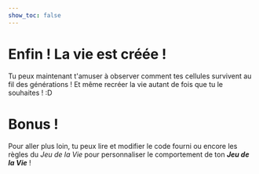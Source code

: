 ```yaml
---
show_toc: false
---
```


# Enfin ! La vie est créée !

Tu peux maintenant t'amuser à observer comment tes cellules survivent au fil des générations !
Et même recréer la vie autant de fois que tu le souhaites ! :D

# Bonus !

Pour aller plus loin, tu peux lire et modifier le code fourni ou encore les règles du *Jeu de la Vie* pour personnaliser le comportement de ton ***Jeu de la Vie*** !